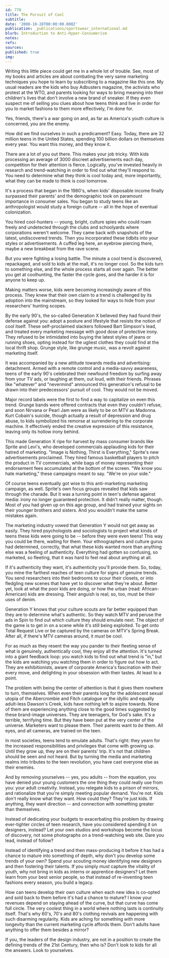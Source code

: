 ```yaml
---
id: 770
title: The Pursuit of Cool
subtitle: 
date: '2008-10-28T00:00:00.000Z'
publication: _publications/sportswear_international.md
blurb: Introduction to Anti-Hyper-Consumerism
notes: 
refs: 
sources: 
published: true
img: 
---
```

Writing this little piece could get me in a whole lot of trouble. See, most of my books and articles are about combating the very same marketing techniques you hope to learn by subscribing to a magazine like this one. My usual readers are the kids who buy Adbusters magazine, the activists who protest at the WTO, and parents looking for ways to bring meaning into their children's lives that don't involve a new brand of sneaker. If they even suspect me of selling you clues about how teens think and live in order for you to market fashions to them more effectively, I'm done for.

Yes, friends, there's a war going on and, as far as America's youth culture is concerned, you are the enemy.

How did we find ourselves in such a predicament? Easy. Today, there are 32 million teens in the United States, spending 100 billion dollars on themselves every year. You want this money, and they know it.

There are a lot of you out there. This makes your job tricky. With kids processing an average of 3000 discreet advertisements each day, competition for their attention is fierce. Logically, you've invested heavily in research and trend-watching in order to find out what they'll respond to. You need to determine what they think is cool today and, more importantly, what they can be made to think is cool tomorrow.

It's a process that began in the 1980's, when kids' disposable income finally surpassed their parents' and the demographic took on paramount importance in consumer sales. You began to study teens like an anthropologist would study a foreign culture -- all in the hope of eventual colonization.

You hired cool-hunters -- young, bright, culture spies who could roam freely and undetected through the clubs and schoolyards where corporations weren't welcome. They came back with snapshots of the latest, undiscovered trends. Then you incorporated these tidbits into your styles or advertisements. A cuffed leg here, an eyebrow piercing there, maybe a new breakbeat from the rave scene.

But you were fighting a losing battle. The minute a cool trend is discovered, repackaged, and sold to kids at the mall, it's no longer cool. So the kids turn to something else, and the whole process starts all over again. The better you get at coolhunting, the faster the cycle goes, and the harder it is for anyone to keep up.

Making matters worse, kids were becoming increasingly aware of this process. They knew that their own claim to a trend is challenged by its adoption into the mainstream, so they looked for ways to hide from your researchers' hunting scopes.

By the early 90's, the so-called Generation X believed they had found their defense against you: adopt a posture and lifestyle that resists the notion of cool itself. These self-proclaimed slackers followed Bart Simpson's lead, and treated every marketing message with good dose of protective irony. They refused to be intimidated into buying the latest styles of jeans or running shoes, opting instead for the ugliest clothes they could find at the local thrift shop. Grunge style, like grunge music, was a revolt against marketing itself.

It was accompanied by a new attitude towards media and advertising: detachment. Armed with a remote control and a media-savvy awareness, teens of the early 90's celebrated their newfound freedom by surfing away from your TV ads, or laughing at them, out loud, with their friends. Phrases like "whatever" and "nevermind" announced this generation's refusal to be drawn into their predecessors' pursuit of cool. They would not be moved.

Major record labels were the first to find a way to capitalize on even this trend. Grunge bands were offered contracts that even they couldn't refuse, and soon Nirvana or Pearl Jam were as likely to be on MTV as Madonna. Kurt Cobain's suicide, though actually a result of depression and drug abuse, to kids symbolized his remorse at surrendering to the corporate machine. It effectively ended the creative expression of this resistance, leaving only its hollow irony behind.

This made Generation X ripe for harvest by mass consumer brands like Sprite and Levi's, who developed commercials applauding kids for their hatred of marketing. "Image is Nothing, Thirst is Everything," Sprite's new advertisements proclaimed. They hired famous basketball players to pitch the product in TV commercials, while bags of money representing their endorsement fees accumulated at the bottom of the screen. "We know you hate marketing," these campaigns meant to say. "We're on your side."

Of course teens eventually got wise to this anti-marketing marketing campaign, as well. Sprite's own focus groups revealed that kids saw through the charade. But it was a turning point in teen's defense against media: irony no longer guaranteed protection. It didn't really matter, though. Most of you had given up on this age group, and had trained your sights on their younger brothers and sisters. And you wouldn't make the same mistakes again.

The marketing industry vowed that Generation Y would not get away as easily. They hired psychologists and sociologists to project what kinds of teens these kids were going to be -- before they were even teens! This way you could be there, waiting for them. Your ethnographers and culture gurus had determined, correctly, that what these kids wanted more than anything else was a feeling of authenticity. Everything had gotten so confusing, so marketed, so fleeting, that it was hard to feel real about anything at all.

If it's authenticity they want, it's authenticity you'll provide them. So, today, you mine the farthest reaches of teen culture for signs of genuine trends. You send researchers into their bedrooms to scour their closets, or into fledgling new scenes that have yet to discover what they're about. Better yet, look at what the poor kids are doing, or how the urban (read: African-American) kids are dressing. Their anguish is real; so, too, must be their uses of denim.

Generation Y knows that your culture scouts are far better equipped than they are to determine what's authentic. So they watch MTV and peruse the ads in Spin to find out which culture they should emulate next. The object of the game is to get in on a scene while it's still being exploited. To get onto Total Request Live or be captured by the cameras on MTV's Spring Break. After all, if there's MTV cameras around, it *must* be cool.

For as much as they resent the way you pander to their fleeting sense of what is genuinely, authentically cool, they enjoy all the attention. It's turned into a giant feedback loop: you watch kids to find out what trend is "in," but the kids are watching you watching them in order to figure out how to act. They are exhibitionists, aware of corporate America's fascination with their every move, and delighting in your obsession with their tastes. At least to a point.

The problem with being the center of attention is that it gives them nowhere to turn, themselves. When even their parents long for the adolescent sexual utopia of the Abercrombie and Fitch catalogue or the idyllic and equally adult-less Dawson's Creek, kids have nothing left to aspire towards. None of them are experiencing anything close to the good times suggested by these brand-image universes. They are teenagers, for God's sake. It's a terrible, terrifying time. But they have been put at the very center of the universe. Marketers want to please them. Their parents want to *be* them. All eyes, and all cameras, are trained on the teen.

In most societies, teens tend to emulate adults. That's right: they yearn for the increased responsibilities and privileges that come with growing up. Until they grow up, they are on their parents' trip. It's not that children should be seen and not heard. But by turning the media and marketing realms into tributes to the teen revolution, you have cast everyone else as their enemies.

And by removing yourselves -- yes, you adults -- from the equation, you have denied your young customers the one thing they could really use from you: your adult creativity. Instead, you relegate kids to a prison of mirrors, and rationalize that you're simply meeting popular demand. You're not. Kids don't really know what they want. How could they? They're just kids. If anything, they want direction -- and connection with something greater than themselves.

Instead of dedicating your budgets to exacerbating this problem by drawing ever-tighter circles of teen research, have you considered spending it on designers, instead? Let your own studios and workshops become the locus of discovery, not some photographs on a trend-watching web site. Dare you lead, instead of follow?

Instead of identifying a trend and then mass-producing it before it has had a chance to mature into something of depth, why don't you develop some trends of your own? Spend your scouting money identifying new designers and then fostering their talents. If you simply *must* capture the vitality of youth, why not bring in kids as interns or apprentice designers? Let them learn from your best senior people, so that instead of re-inventing teen fashions every season, you build a legacy.

How can teens develop their own culture when each new idea is co-opted and sold back to them before it's had a chance to mature? I know your revenues depend on staying ahead of the curve, but that curve has come full circle. The very coolest thing in a world where nothing lasts is continuity itself. That's why 60's, 70's and 80's clothing revivals are happening with such disarming regularity. Kids are aching for something with more longevity than the current marketing cycle affords them. Don't adults have anything to offer them besides a mirror?

If you, the leaders of the design industry, are not in a position to create the defining trends of the 21st Century, then who is? Don't look to kids for all the answers. Look to yourselves.
